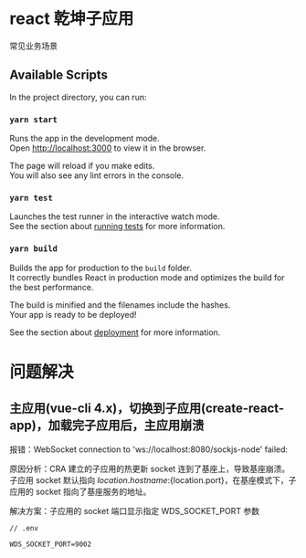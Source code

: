 # react 乾坤子应用

常见业务场景

## Available Scripts

In the project directory, you can run:

### `yarn start`

Runs the app in the development mode.\
Open [http://localhost:3000](http://localhost:3000) to view it in the browser.

The page will reload if you make edits.\
You will also see any lint errors in the console.

### `yarn test`

Launches the test runner in the interactive watch mode.\
See the section about [running tests](https://facebook.github.io/create-react-app/docs/running-tests) for more information.

### `yarn build`

Builds the app for production to the `build` folder.\
It correctly bundles React in production mode and optimizes the build for the best performance.

The build is minified and the filenames include the hashes.\
Your app is ready to be deployed!

See the section about [deployment](https://facebook.github.io/create-react-app/docs/deployment) for more information.

# 问题解决

## 主应用(vue-cli 4.x)，切换到子应用(create-react-app)，加载完子应用后，主应用崩溃

报错：WebSocket connection to 'ws://localhost:8080/sockjs-node' failed:

原因分析：CRA 建立的子应用的热更新 socket 连到了基座上，导致基座崩溃。子应用 socket 默认指向
${location.hostname}:${location.port}，在基座模式下，子应用的 socket 指向了基座服务的地址。

解决方案：子应用的 socket 端口显示指定 WDS_SOCKET_PORT 参数

```
// .env

WDS_SOCKET_PORT=9002
```

